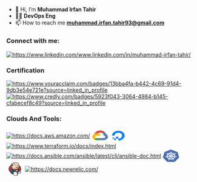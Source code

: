 - 👋 Hi, I’m **Muhammad Irfan Tahir**
- :man_office_worker: **DevOps Eng**
- 📫 How to reach me **muhammad.irfan.tahir93@gmail.com**

<h3 align="left">Connect with me:</h3>
<p align="left">
<a href="https://www.linkedin.com/in/muhammad-irfan-tahir/" target="blank"><img align="center" src="https://cdn.jsdelivr.net/npm/simple-icons@3.0.1/icons/linkedin.svg" alt="https://www.linkedin.com/www.linkedin.com/in/muhammad-irfan-tahir/" height="30" width="40" /></a>
</p>

<h3 align="left">Certification</h3>
<p align="left">
<a href="https://www.youracclaim.com/badges/13bba4fa-b442-4c69-91d4-9db3e54e721e?source=linked_in_profile" target="blank"><img align="center" src="https://cdn.jsdelivr.net/npm/simple-icons@3.0.1/icons/terraform.svg" alt="https://www.youracclaim.com/badges/13bba4fa-b442-4c69-91d4-9db3e54e721e?source=linked_in_profile" height="80" width="80" /></a><a href="https://www.credly.com/badges/5923f043-3064-4984-b145-cfabecef8c49?source=linked_in_profile" target="blank"><img align="center" src="https://images.credly.com/size/340x340/images/0e284c3f-5164-4b21-8660-0d84737941bc/image.png" alt="https://www.credly.com/badges/5923f043-3064-4984-b145-cfabecef8c49?source=linked_in_profile" height="80" width="80" /></a>
</p>

<h3 align="left">Clouds And Tools:</h3>
<p align="left">
<a href="https://docs.aws.amazon.com/" target="blank"><img align="center" src="https://cdn.jsdelivr.net/npm/simple-icons@3.0.1/icons/amazonaws.svg" alt="https://docs.aws.amazon.com/" height="30" width="40" /></a> <a href="https://cloud.google.com/docs" target="blank"><img align="center" src="https://github.com/devicons/devicon/blob/master/icons/googlecloud/googlecloud-original.svg" alt="https://cloud.google.com/docs" height="35" width="45" /></a> <a href="https://docs.digitalocean.com/" target="blank"><img align="center" src="https://github.com/devicons/devicon/blob/master/icons/digitalocean/digitalocean-original.svg" alt="https://docs.digitalocean.com/" height="35" width="45" /></a> <a href="https://www.terraform.io/docs/index.html" target="blank"><img align="center" src="https://cdn.jsdelivr.net/npm/simple-icons@3.0.1/icons/terraform.svg" alt="https://www.terraform.io/docs/index.html" height="30" width="40" /></a> <a href="https://docs.ansible.com/ansible/latest/cli/ansible-doc.html" target="blank"><img align="center" src="https://cdn.jsdelivr.net/npm/simple-icons@5.10.0/icons/ansible.svg" alt="https://docs.ansible.com/ansible/latest/cli/ansible-doc.html" height="30" width="40" /></a> <a href="https://kubernetes.io/docs/home/" target="blank"><img align="center" src="https://github.com/devicons/devicon/blob/master/icons/kubernetes/kubernetes-plain.svg" alt="https://kubernetes.io/docs/home/" height="35" width="45" /></a> <a href="https://www.jenkins.io/doc/" target="blank"><img align="center" src="https://github.com/devicons/devicon/blob/master/icons/jenkins/jenkins-original.svg" alt="https://www.jenkins.io/doc/" height="35" width="45" /></a> <a href="https://docs.newrelic.com/" target="blank"><img align="center" src="https://cdn.jsdelivr.net/npm/simple-icons@5.10.0/icons/newrelic.svg" alt="https://docs.newrelic.com/" height="30" width="40" /></a>
<!---
Muhammad-Irfan324/Muhammad-Irfan324 is a ✨ special ✨ repository because its `README.md` (this file) appears on your GitHub profile.
You can click the Preview link to take a look at your changes.
--->
